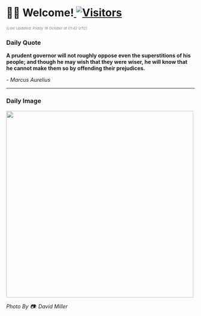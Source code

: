 <h1>👋🏽 Welcome!<a href="https://github.com/OmitNomis/"> <img src="https://visitor-badge.laobi.icu/badge?page_id=OmitNomis" alt="Visitors"></a></h1>

<i><p style="font-size: 0.6rem; color:gray">(Last Updated: Friday 18 October at 01:42 UTC)</p></i>

<h3> Daily Quote </h3>
<b><p>A prudent governor will not roughly oppose even the superstitions of his people; and though he may wish that they were wiser, he will know that he cannot make them so by offending their prejudices.</p></b>
<i><caption style="font-size: 0.8rem; color:gray;">- Marcus Aurelius</caption></i>


<hr>

<h3>Daily Image</h3>
<a href="https://images.unsplash.com/photo-1727619784641-db497cc6da32?crop=entropy&cs=srgb&fm=jpg&ixid=M3w2MjM3MzF8MHwxfHJhbmRvbXx8fHx8fHx8fDE3MjkyMTU3NjV8&ixlib=rb-4.0.3&q=85" target="_blank"><img style="height:500px;" src=https://images.unsplash.com/photo-1727619784641-db497cc6da32?crop=entropy&cs=srgb&fm=jpg&ixid=M3w2MjM3MzF8MHwxfHJhbmRvbXx8fHx8fHx8fDE3MjkyMTU3NjV8&ixlib=rb-4.0.3&q=85"/></a>

<i><caption style="font-size: 0.8rem; color:gray;"> Photo By 📷: David Miller</caption></i>
